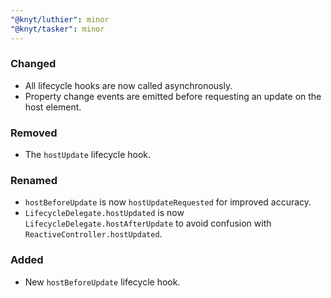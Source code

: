 ```yaml
---
"@knyt/luthier": minor
"@knyt/tasker": minor
---
```


### Changed

- All lifecycle hooks are now called asynchronously.
- Property change events are emitted before requesting an update on the host element.

### Removed

- The `hostUpdate` lifecycle hook.

### Renamed

- `hostBeforeUpdate` is now `hostUpdateRequested` for improved accuracy.
- `LifecycleDelegate.hostUpdated` is now `LifecycleDelegate.hostAfterUpdate` to avoid confusion with `ReactiveController.hostUpdated`.

### Added

- New `hostBeforeUpdate` lifecycle hook.
